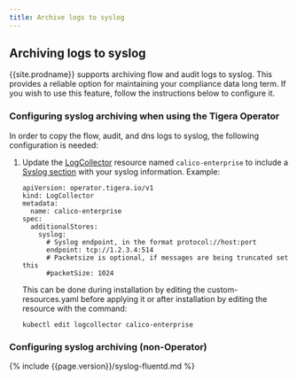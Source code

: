 ```yaml
---
title: Archive logs to syslog
---
```


## Archiving logs to syslog

{{site.prodname}} supports archiving flow and audit logs to syslog.  This provides
a reliable option for maintaining your compliance data long term.  If you wish to use
this feature, follow the instructions below to configure it.

### Configuring syslog archiving when using the Tigera Operator

In order to copy the flow, audit, and dns logs to syslog, the following configuration is needed:

1. Update the
   [LogCollector](/{{page.version}}/reference/installation/api#operator.tigera.io/v1.LogCollector)
   resource named `calico-enterprise` to include
   a [Syslog section](/{{page.version}}/reference/installation/api#operator.tigera.io/v1.SyslogStoreSpec)
   with your syslog information.
   Example:
   ```
   apiVersion: operator.tigera.io/v1
   kind: LogCollector
   metadata:
     name: calico-enterprise
   spec:
     additionalStores:
       syslog:
         # Syslog endpoint, in the format protocol://host:port
         endpoint: tcp://1.2.3.4:514
         # Packetsize is optional, if messages are being truncated set this
         #packetSize: 1024
   ```
   This can be done during installation by editing the custom-resources.yaml
   before applying it or after installation by editing the resource with the command:
   ```
   kubectl edit logcollector calico-enterprise
   ```

### Configuring syslog archiving (non-Operator)

{% include {{page.version}}/syslog-fluentd.md %}
